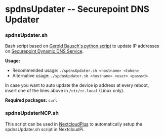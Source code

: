 # spdnsUpdater -- Securepoint DNS Updater

### spdnsUpdater.sh

Bash script based on [Gerold Bausch's python script](https://github.com/gbausch/spdnsUpdater) to update IP addresses on [Securepoint Dynamic DNS Service](https://spdyn.de).

**Usage:**
-	Recommended usage:	```./spdnsUpdater.sh <hostname> <token>```
-	Alternative usage:	```./spdnsUpdater.sh <hostname> <user> <passwd>```

In case you want to auto update the device ip address at every reboot, insert one of the lines above in ```/etc/rc.local``` (Linux only).

**Required packages:** ```curl```


### spdnsUpdaterNCP.sh

This script can be used in [NextcloudPlus](https://github.com/nextcloud/nextcloudpi) to automatically setup the spdnsUpdater.sh script in NextcloudPi.
